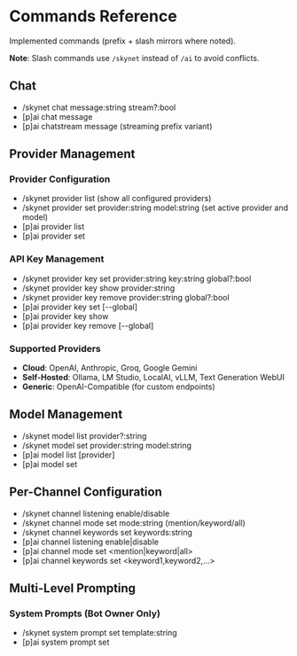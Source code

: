 # Commands Reference

Implemented commands (prefix + slash mirrors where noted).

**Note**: Slash commands use `/skynet` instead of `/ai` to avoid conflicts.

## Chat

- /skynet chat message:string stream?:bool
- [p]ai chat message
- [p]ai chatstream message (streaming prefix variant)

## Provider Management

### Provider Configuration
- /skynet provider list (show all configured providers)
- /skynet provider set provider:string model:string (set active provider and model)
- [p]ai provider list
- [p]ai provider set <provider> <model>

### API Key Management  
- /skynet provider key set provider:string key:string global?:bool
- /skynet provider key show provider:string
- /skynet provider key remove provider:string global?:bool
- [p]ai provider key set <provider> <key> [--global]
- [p]ai provider key show <provider>
- [p]ai provider key remove <provider> [--global]

### Supported Providers
- **Cloud**: OpenAI, Anthropic, Groq, Google Gemini
- **Self-Hosted**: Ollama, LM Studio, LocalAI, vLLM, Text Generation WebUI
- **Generic**: OpenAI-Compatible (for custom endpoints)

## Model Management

- /skynet model list provider?:string
- /skynet model set provider:string model:string
- [p]ai model list [provider]
- [p]ai model set <provider> <model>

## Per-Channel Configuration

- /skynet channel listening enable/disable
- /skynet channel mode set mode:string (mention/keyword/all)  
- /skynet channel keywords set keywords:string
- [p]ai channel listening enable|disable
- [p]ai channel mode set <mention|keyword|all>
- [p]ai channel keywords set <keyword1,keyword2,...>

## Multi-Level Prompting

### System Prompts (Bot Owner Only)
- /skynet system prompt set template:string
- [p]ai system prompt set <template>

### Guild Prompts (Admin Only)
- /skynet guild prompt set prompt:string
- /skynet guild prompt show
- /skynet guild prompt clear
- [p]ai guild prompt set <prompt>
- [p]ai guild prompt show|clear

### Member Prompts (Admin Only)
- /skynet member prompt set user:User prompt:string
- /skynet member prompt show user:User
- /skynet member prompt clear user:User
- [p]ai member prompt set <@user> <prompt>
- [p]ai member prompt show|clear <@user>

## Tools

- /skynet tools list
- /skynet tools enable name:string
- /skynet tools disable name:string
- /skynet websearch query:string (records tool usage telemetry; subject to tool rate limits)
- /skynet autosearch query:string execute?:bool (heuristic classification; executes search mode and stub executions for other modes)
- [p]ai tools list|enable|disable `name`
- [p]ai websearch `query`
- [p]ai autosearch `query [--exec]` (append --exec to run execution; non-search modes are stubbed)
- [p]ai (internal ping tool via registry but no direct command; callable from future agent flow)

## Search Provider

- /skynet search show
- /skynet search set provider:string (use 'inherit' to reset; providers: dummy, serp, serp-stub)
- [p]ai search show
- [p]ai search set <provider|inherit> (providers: dummy, serp, serp-stub)

## Provider Keys

- /skynet provider key_set provider:string key:string global_scope?:bool
- [p]ai provider key set <provider> <key> [--global]
- [p]ai provider key show

Supported providers: openai, serp, firecrawl

## Memory

- /skynet memory show limit?:int
- /skynet memory prune limit?:int
- /skynet memory export user_id?:int (ephemeral; DM alternative via prefix)
- /skynet memory clear (clears all guild memory)
- /skynet memory prune_policy max_items?:int max_age_days?:int
- [p]ai memory show [limit]
- [p]ai memory prune [limit]
- [p]ai memory export [user_id]
- [p]ai memory clear true (requires explicit true)
- [p]ai memory prune-policy [max_items] [max_age_days]

## Stats & Rate Limits

- /skynet stats top?:int
- [p]ai stats [top]
- /skynet rate show
- /skynet rate set cooldown_sec?:int per_user_per_min?:int per_channel_per_min?:int tools_per_user_per_min?:int tools_per_guild_per_min?:int tool?:string tool_cooldown_sec?:int
- [p]ai rate show
- [p]ai rate set [cooldown_sec] [per_user_per_min] [per_channel_per_min] [tools_per_user_per_min] [tools_per_guild_per_min] [tool] [tool_cooldown_sec]

## Passive Listening (planned/partially implemented via config)

Listening enable/disable and mode commands will be surfaced in future updates; internal config keys already exist.

## Notes

- Streaming via `/skynet chat stream:true` or `[p]ai chatstream`.
- Tool commands require the tool to be enabled (`ai tools enable <name>`).
- Tool usage telemetry stored under guild usage.tools (total & per_tool counters) and governed by tool-specific rate limits.
- Stats output now includes tool usage summary with latency tracking, success/error rates, and top tools by count.
- Enhanced autosearch mode distribution showing classification vs execution counts.
- Per-tool cooldown visibility showing current status and remaining time.
- Output truncated at 2000 characters to fit Discord limits.
- Search provider can be overridden per guild; providers: dummy, serp, serp-stub.
- SERP provider requires API key from SerpAPI (serpapi.com). Set with `[p]ai provider key set serp <key>`.
- Firecrawl provider requires API key from Firecrawl (firecrawl.dev). Set with `[p]ai provider key set firecrawl <key>`.
- Provider keys can be set at guild or global level (--global flag).
- Tool rate governance includes per-minute caps and optional per-tool cooldowns (set via rate set with tool + tool_cooldown_sec).
- `autosearch` executes search + real scrape/crawl/deep_research when Firecrawl API key is configured (placeholder execution otherwise); enable autoscrape_single to auto-scrape a lone result.
- Memory pruning: enforced on write using configured channel limit and guild prune policy (max_items, max_age_days). Export limited to last 50 messages per channel segment.

## Web Interface

Optional web interface for guild status and configuration viewing.

### `[p]ai web`

Web interface management commands (requires Manage Guild permission).

#### `[p]ai web token generate [hours]`

Generate a new web access token.

- **hours**: Token expiry time (1-168 hours, default: 24)
- Token sent via DM with access URL
- Keep URL private - provides access to guild statistics

#### `[p]ai web token list`

List all active web tokens for the current guild.

- Shows token prefix, creator, creation date, and expiry
- Use prefixes to identify tokens for revocation

#### `[p]ai web token revoke <prefix>`

Revoke a web token by its prefix.

- **prefix**: First few characters of the token to revoke
- Token becomes immediately invalid

#### `[p]ai web token cleanup`

Remove all expired web tokens from the current guild.

- Cleans up storage by removing old tokens
- No effect on active tokens

#### `[p]ai web status`

Show web interface status and configuration.

- Displays server port and running status
- Shows active token count

## Web Interface

SkynetV2 includes a Discord OAuth2 web interface with role-based permissions.

Session encryption key is auto-validated on restart; invalid/missing keys are regenerated silently (see configuration docs). Dashboard / profile / API endpoints are planned; current MVP exposes legacy token status endpoint plus OAuth2 login flow (future routes commented out in code).

### OAuth2 Configuration (Bot Owner Only)
- `[p]ai web config oauth` - **Configure Discord OAuth2 credentials via secure modal**
  - Interactive modal form for client ID and client secret
  - Embedded setup instructions and validation
  - Secure credential entry (no chat history)

- `[p]ai web config url` - **Set public domain via modal**
  - Interactive form with URL validation
  - Support for custom domains and Cloudflare setup
  - Automatic redirect URI guidance

- `[p]ai web config server` - **Configure server host/port via modal**
  - Interactive form with validation (default: localhost:8080)
  - Security warnings for external binding (0.0.0.0)
  - Port range validation (1024-65535)

- `[p]ai web config show` - **Display comprehensive configuration status**
  - Visual status dashboard with color-coded indicators
  - Configuration completeness assessment
  - Next steps and quick action links
  - Setup help and troubleshooting guides

- `[p]ai web config reset` - **Reset configuration with confirmation workflow**
  - Interactive confirmation modal requiring "CONFIRM" text
  - Safe destructive action protection
  - Clear explanation of what will be reset

### Server Management
- `[p]ai web restart` - Restart web interface server (bot owner only)
- `[p]ai web status` - Show web interface status

### Legacy Token System (Deprecated)
- `[p]ai web token generate [hours]` - Generate legacy access token (24h default)
- `[p]ai web token list` - List active tokens for guild
- `[p]ai web token revoke <prefix>` - Revoke token by prefix
- `[p]ai web token cleanup` - Remove expired tokens

**Note**: OAuth2 authentication is now the preferred method with modal-based configuration for improved security and user experience. All sensitive credentials are entered through Discord modals to prevent exposure in chat history. See [Web OAuth Setup Guide](web-oauth-setup.md) for configuration instructions.

## Orchestration Commands

Agent tool orchestration for AI automation and structured tool calls.

### `[p]ai orchestrate` / `[p]ai orch`

Tool orchestration group commands.

#### `[p]ai orchestrate tools` / `[p]ai orch list`

List available tools for orchestration with categories and permissions.

- Shows tools grouped by category (General, Search, etc.)
- 🔒 indicates admin-only tools
- Respects tool enablement and user permissions

#### `[p]ai orchestrate schema [tool_name]`

Show JSON schema for orchestration tools.

- **Without tool_name**: Exports all tool schemas to JSON file
- **With tool_name**: Shows specific tool schema inline or as file if large
- Schemas include parameter definitions, types, requirements
- Used by AI agents for structured tool discovery and execution

#### `[p]ai orchestrate simulate <tool_name> [parameters]`

Simulate a tool call for debugging (requires orchestrate_debug permission).

- **tool_name**: Name of tool to simulate
- **parameters**: JSON parameters (default: `{}`)
- Returns simulated execution result with call details
- Example: `[p]ai orch sim websearch {"query": "test search"}`
- Used for development and testing tool call structures

## Prompt Templates (Web Only)

Management currently via web dashboard (`/prompts`). Future CLI/Discord commands may expose list/fill/generate functions.
